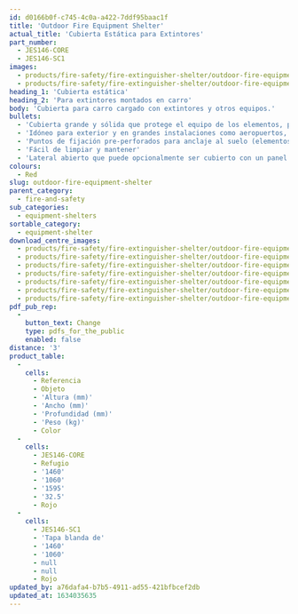 ```yaml
---
id: d0166b0f-c745-4c0a-a422-7ddf95baac1f
title: 'Outdoor Fire Equipment Shelter'
actual_title: 'Cubierta Estática para Extintores'
part_number:
  - JES146-CORE
  - JES146-SC1
images:
  - products/fire-safety/fire-extinguisher-shelter/outdoor-fire-equipment-shelter/images-lr/Product_Image_776x776_(518x518_focus_area)-JES146-CORE_01.jpg
  - products/fire-safety/fire-extinguisher-shelter/outdoor-fire-equipment-shelter/images-lr/Product_Image_776x776_(518x518_focus_area)-JES146-CORE_03.jpg
heading_1: 'Cubierta estática'
heading_2: 'Para extintores montados en carro'
body: 'Cubierta para carro cargado con extintores y otros equipos.'
bullets:
  - 'Cubierta grande y sólida que protege el equipo de los elementos, pero lo mantiene visible y accesible en todo momento'
  - 'Idóneo para exterior y en grandes instalaciones como aeropuertos, gasolineras, zonas industriales etc.'
  - 'Puntos de fijación pre-perforados para anclaje al suelo (elementos para fijación no incluidos)'
  - 'Fácil de limpiar y mantener'
  - 'Lateral abierto que puede opcionalmente ser cubierto con un panel de poliéster con puerta de cremallera'
colours:
  - Red
slug: outdoor-fire-equipment-shelter
parent_category:
  - fire-and-safety
sub_categories:
  - equipment-shelters
sortable_category:
  - equipment-shelter
download_centre_images:
  - products/fire-safety/fire-extinguisher-shelter/outdoor-fire-equipment-shelter/images-hr/JES146-CORE_01.jpg
  - products/fire-safety/fire-extinguisher-shelter/outdoor-fire-equipment-shelter/images-hr/JES146-CORE_02.jpg
  - products/fire-safety/fire-extinguisher-shelter/outdoor-fire-equipment-shelter/images-hr/JES146-CORE_03.jpg
  - products/fire-safety/fire-extinguisher-shelter/outdoor-fire-equipment-shelter/images-hr/JES146-SC1_01.jpg
  - products/fire-safety/fire-extinguisher-shelter/outdoor-fire-equipment-shelter/images-hr/JES146-SC1_02.jpg
  - products/fire-safety/fire-extinguisher-shelter/outdoor-fire-equipment-shelter/images-hr/JES146-SC1_03.jpg
  - products/fire-safety/fire-extinguisher-shelter/outdoor-fire-equipment-shelter/images-hr/JES146-SC1_04.jpg
pdf_pub_rep:
  -
    button_text: Change
    type: pdfs_for_the_public
    enabled: false
distance: '3'
product_table:
  -
    cells:
      - Referencia
      - Objeto
      - 'Altura (mm)'
      - 'Ancho (mm)'
      - 'Profundidad (mm)'
      - 'Peso (kg)'
      - Color
  -
    cells:
      - JES146-CORE
      - Refugio
      - '1460'
      - '1060'
      - '1595'
      - '32.5'
      - Rojo
  -
    cells:
      - JES146-SC1
      - 'Tapa blanda de'
      - '1460'
      - '1060'
      - null
      - null
      - Rojo
updated_by: a76dafa4-b7b5-4911-ad55-421bfbcef2db
updated_at: 1634035635
---
```

